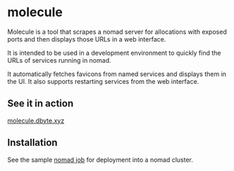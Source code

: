 # molecule

Molecule is a tool that scrapes a nomad server for allocations with exposed ports and then displays those URLs in a web interface.

It is intended to be used in a development environment to quickly find the URLs of services running in nomad.

It automatically fetches favicons from named services and displays them in the UI. It also supports restarting services from the web interface.

## See it in action

[molecule.dbyte.xyz](https://molecule.dbyte.xyz)

## Installation

See the sample [nomad job](https://github.com/DistroByte/nomad/blob/master/jobs/molecule.hcl) for deployment into a nomad cluster.
